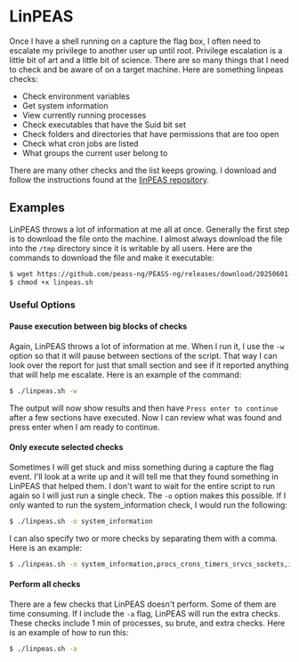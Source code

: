 # LinPEAS

Once I have a shell running on a capture the flag box, I often need to escalate my privilege to another user up until root. Privilege escalation is a little bit of art and a little bit of science. There are so many things that I need to check and be aware of on a target machine. Here are something linpeas checks:

- Check environment variables
- Get system information
- View currently running processes
- Check executables that have the Suid bit set
- Check folders and directories that have permissions that are too open
- Check what cron jobs are listed
- What groups the current user belong to

There are many other checks and the list keeps growing. I download and follow the instructions found at the [linPEAS repository](https://github.com/peass-ng/PEASS-ng/tree/master/linPEAS). 

## Examples

LinPEAS throws a lot of information at me all at once. Generally the first step is to download the file onto the machine. I almost always download the file into the `/tmp` directory since it is writable by all users. Here are the commands to download the file and make it executable:

```bash
$ wget https://github.com/peass-ng/PEASS-ng/releases/download/20250601-88c7a0f6/linpeas.sh
$ chmod +x linpeas.sh
```

### Useful Options

#### Pause execution between big blocks of checks

Again, LinPEAS throws a lot of information at me. When I run it, I use the `-w` option so that it will pause between sections of the script. That way I can look over the report for just that small section and see if it reported anything that will help me escalate. Here is an example of the command:

```bash
$ ./linpeas.sh -w
```

The output will now show results and then have `Press enter to continue` after a few sections have executed. Now I can review what was found and press enter when I am ready to continue.

#### Only execute selected checks

Sometimes I will get stuck and miss something during a capture the flag event. I'll look at a write up and it will tell me that they found something in LinPEAS that helped them. I don't want to wait for the entire script to run again so I will just run a single check. The `-o` option makes this possible. If I only wanted to run the system_information check, I would run the following:

```bash
$ ./linpeas.sh -o system_information
```

I can also specify two or more checks by separating them with a comma. Here is an example:

```bash
$ ./linpeas.sh -o system_information,procs_crons_timers_srvcs_sockets,interesting_files
```

#### Perform all checks

There are a few checks that LinPEAS doesn't perform. Some of them are time consuming. If I include the `-a` flag, LinPEAS will run the extra checks. These checks include 1 min of processes, su brute, and extra checks. Here is an example of how to run this:

```bash
$ ./linpeas.sh -a
```
